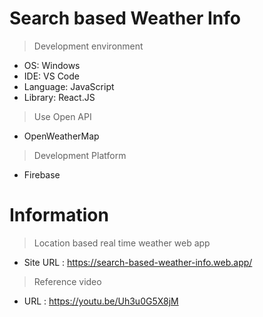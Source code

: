 # Search based Weather Info

> Development environment

- OS: Windows
- IDE: VS Code
- Language: JavaScript
- Library: React.JS

> Use Open API

- OpenWeatherMap

> Development Platform

- Firebase

# Information
 > Location based real time weather web app
  - Site URL : https://search-based-weather-info.web.app/
 >  Reference video
  - URL : https://youtu.be/Uh3u0G5X8jM
 
